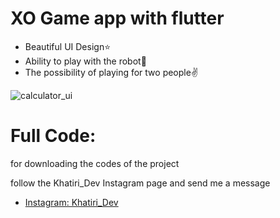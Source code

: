 # XO Game app with flutter
- Beautiful UI Design⭐
- Ability to play with the robot🤖
- The possibility of playing for two people✌

![calculator_ui](https://amirkhatiri.ir/api/files/5mcd64cn9lcnrwv/sunjvqqkofp17te/xo_game_67s3ugrxVt.png)

# Full Code:
for downloading the codes of the project 

follow the Khatiri_Dev Instagram page and send me a message

- [Instagram: Khatiri_Dev](https://www.instagram.com/khatiri_dev)
